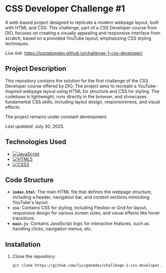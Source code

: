 # CSS Developer Challenge #1

A web-based project designed to replicate a modern webpage layout, built with HTML and CSS. This challenge, part of a CSS Developer course from DIO, focuses on creating a visually appealing and responsive interface from scratch, based on a provided YouTube layout, emphasizing CSS styling techniques.

*Live link*: https://luizgdsmdev.github.io/challenge-1-css-developer/

## Project Description

This repository contains the solution for the first challenge of the CSS Developer course offered by DIO. The project aims to recreate a YouTube-inspired webpage layout using HTML for structure and CSS for styling. The codebase is lightweight, runs directly in the browser, and showcases fundamental CSS skills, including layout design, responsiveness, and visual effects.

The project remains under constant development.

*Last updated*: July 30, 2025.

## Technologies Used

- [![JavaScript](https://img.shields.io/badge/JavaScript-F7DF1E?style=for-the-badge&logo=javascript&logoColor=black)](https://developer.mozilla.org/en-US/docs/Web/JavaScript)
- [![HTML5](https://img.shields.io/badge/HTML5-E34F26?style=for-the-badge&logo=html5&logoColor=white)](https://developer.mozilla.org/en-US/docs/Web/Guide/HTML/HTML5)
- [![CSS3](https://img.shields.io/badge/CSS3-1572B6?style=for-the-badge&logo=css3&logoColor=white)](https://developer.mozilla.org/en-US/docs/Web/CSS)

## Code Structure

- **`index.html`**: The main HTML file that defines the webpage structure, including a header, navigation bar, and content sections mimicking YouTube's layout.
- **`css`**: Contains CSS for styling, including Flexbox or Grid for layout, responsive design for various screen sizes, and visual effects like hover transitions.
- **`main.js`**: Contains JavaScript logic for interactive features, such as handling clicks, navigation menus, etc.

## Installation

1. Clone the repository:
   ```bash
   git clone https://github.com/luizgdsmdev/challenge-1-css-developer.git